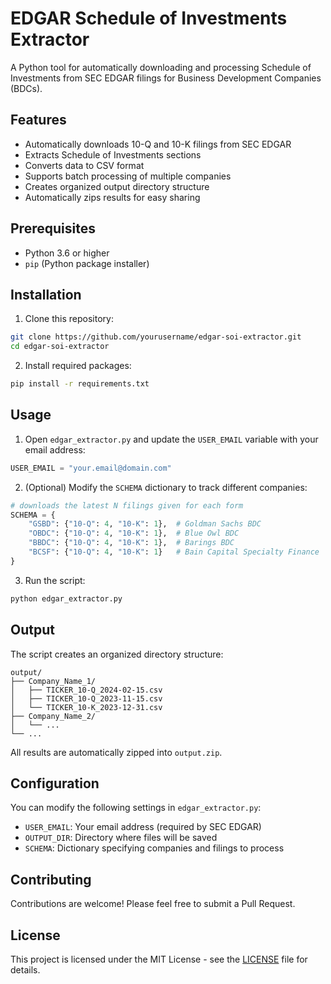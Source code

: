 # EDGAR Schedule of Investments Extractor

A Python tool for automatically downloading and processing Schedule of Investments from SEC EDGAR filings for Business Development Companies (BDCs).

## Features

- Automatically downloads 10-Q and 10-K filings from SEC EDGAR
- Extracts Schedule of Investments sections
- Converts data to CSV format
- Supports batch processing of multiple companies
- Creates organized output directory structure
- Automatically zips results for easy sharing

## Prerequisites

- Python 3.6 or higher
- `pip` (Python package installer)

## Installation

1. Clone this repository:
```bash
git clone https://github.com/yourusername/edgar-soi-extractor.git
cd edgar-soi-extractor
```

2. Install required packages:
```bash
pip install -r requirements.txt
```

## Usage

1. Open `edgar_extractor.py` and update the `USER_EMAIL` variable with your email address:
```python
USER_EMAIL = "your.email@domain.com"
```

2. (Optional) Modify the `SCHEMA` dictionary to track different companies:
```python
# downloads the latest N filings given for each form
SCHEMA = {
    "GSBD": {"10-Q": 4, "10-K": 1},  # Goldman Sachs BDC
    "OBDC": {"10-Q": 4, "10-K": 1},  # Blue Owl BDC
    "BBDC": {"10-Q": 4, "10-K": 1},  # Barings BDC
    "BCSF": {"10-Q": 4, "10-K": 1}   # Bain Capital Specialty Finance
}
```

3. Run the script:
```bash
python edgar_extractor.py
```

## Output

The script creates an organized directory structure:
```
output/
├── Company_Name_1/
│   ├── TICKER_10-Q_2024-02-15.csv
│   ├── TICKER_10-Q_2023-11-15.csv
│   └── TICKER_10-K_2023-12-31.csv
├── Company_Name_2/
│   └── ...
└── ...
```

All results are automatically zipped into `output.zip`.

## Configuration

You can modify the following settings in `edgar_extractor.py`:

- `USER_EMAIL`: Your email address (required by SEC EDGAR)
- `OUTPUT_DIR`: Directory where files will be saved
- `SCHEMA`: Dictionary specifying companies and filings to process

## Contributing

Contributions are welcome! Please feel free to submit a Pull Request.

## License

This project is licensed under the MIT License - see the [LICENSE](LICENSE) file for details.
